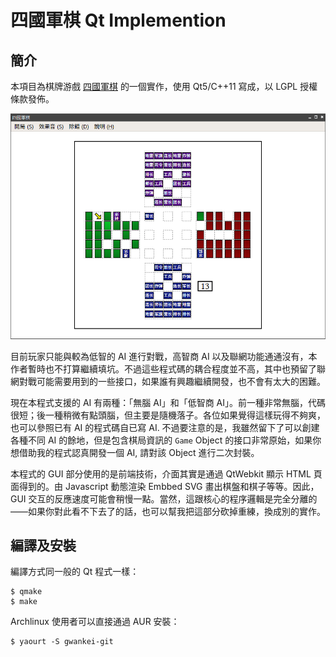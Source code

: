 # 四國軍棋 Qt Implemention

## 簡介

本項目為棋牌游戲 [四國軍棋](https://zh.wikipedia.org/wiki/%E9%99%B8%E8%BB%8D%E6%A3%8B) 的一個實作，使用 Qt5/C++11 寫成，以 LGPL 授權條款發佈。

<img src="screenshot.png" />

目前玩家只能與較為低智的 AI 進行對戰，高智商 AI 以及聯網功能通通沒有，本作者暫時也不打算繼續填坑。不過這些程式碼的耦合程度並不高，其中也預留了聯網對戰可能需要用到的一些接口，如果誰有興趣繼續開發，也不會有太大的困難。

現在本程式支援的 AI 有兩種：「無腦 AI」和「低智商 AI」。前一種非常無腦，代碼很短；後一種稍微有點頭腦，但主要是隨機落子。各位如果覺得這樣玩得不夠爽，也可以參照已有 AI 的程式碼自已寫 AI. 不過要注意的是，我雖然留下了可以創建各種不同 AI 的餘地，但是包含棋局資訊的 `Game` Object 的接口非常原始，如果你想借助我的程式認真開發一個 AI, 請對該 Object 進行二次封裝。

本程式的 GUI 部分使用的是前端技術，介面其實是通過 QtWebkit 顯示 HTML 頁面得到的。由 Javascript 動態渲染 Embbed SVG 畫出棋盤和棋子等等。因此，GUI 交互的反應速度可能會稍慢一點。當然，這跟核心的程序邏輯是完全分離的——如果你對此看不下去了的話，也可以幫我把這部分砍掉重練，換成別的實作。

## 編譯及安裝

編譯方式同一般的 Qt 程式一樣：

```
$ qmake
$ make
```

Archlinux 使用者可以直接通過 AUR 安裝：

```
$ yaourt -S gwankei-git
```